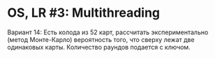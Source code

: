 # OS, LR #3: Multithreading

Вариант 14:
Есть колода из 52 карт, рассчитать экспериментально (метод Монте-Карло) вероятность того, что сверху лежат две одинаковых карты. Количество раундов подается с ключом.
